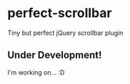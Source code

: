 perfect-scrollbar
=================

Tiny but perfect jQuery scrollbar plugin

Under Development!
------------------

I'm working on... :D
